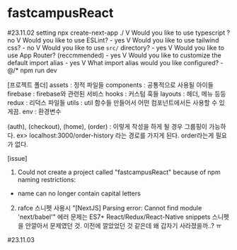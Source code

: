 # fastcampusReact

#23.11.02
setting
npx create-next-app ./
V Would you like to use typescript ? no
V Would you like to use ESLint? - yes
V Would you like to use tailwind css? - no
V Would you like to use `src/` directory? - yes
V Would you like to use App Router? (reccmmended) - yes
V Would you like to customize the default import alias - yes
V What import alias would you like configured? - @/*
npm run dev

[프로젝트 폴더]
assets : 정적 파일들 
components : 공통적으로 사용될 아이들
firebase : firebase와 관련된 서비스
hooks : 커스텀 훅들 
layouts : 헤더, 메뉴 등등 
redux : 리덕스 파일들 
utils : util 함수들 만들어서 어떤 컴포넌트에서든 사용할 수 있게끔.
env : 환경변수

(auth), (checkout), (home), (order) : 이렇게 작성을 하게 될 경우 그룹핑이 가능하다. 
ex> localhost:3000/order-history 라는 경로를 가지게 된다. order라는게 필요가 없다.

[issue]
1. Could not create a project called "fastcampusReact" because of npm naming restrictions:
* name can no longer contain capital letters
2. rafce 스니펫 사용시 "[NextJS] Parsing error: Cannot find module 'next/babel'" 에러
문제는 ES7+ React/Redux/React-Native snippets 스니펫을 안깔아서 문제였던 것. 
이전에 깔았었던 것 같은데 왜 갑자기 사라졌을까..? ㅠ



#23.11.03
